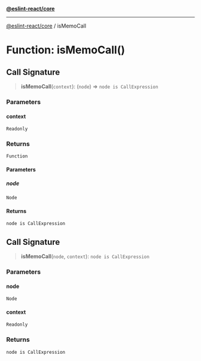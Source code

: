 [**@eslint-react/core**](../README.md)

***

[@eslint-react/core](../README.md) / isMemoCall

# Function: isMemoCall()

## Call Signature

> **isMemoCall**(`context`): (`node`) => `node is CallExpression`

### Parameters

#### context

`Readonly`

### Returns

`Function`

#### Parameters

##### node

`Node`

#### Returns

`node is CallExpression`

## Call Signature

> **isMemoCall**(`node`, `context`): `node is CallExpression`

### Parameters

#### node

`Node`

#### context

`Readonly`

### Returns

`node is CallExpression`
